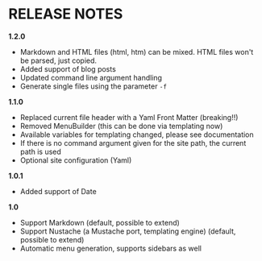 # RELEASE NOTES

**1.2.0**

- Markdown and HTML files (html, htm) can be mixed. HTML files won't be parsed, just copied.
- Added support of blog posts
- Updated command line argument handling
- Generate single files using the parameter `-f`

**1.1.0**

- Replaced current file header with a Yaml Front Matter (breaking!!)
- Removed MenuBuilder (this can be done via templating now)
- Available variables for templating changed, please see documentation
- If there is no command argument given for the site path, the current path is used
- Optional site configuration (Yaml)

**1.0.1**

- Added support of Date

**1.0**

- Support Markdown (default, possible to extend)
- Support Nustache (a Mustache port, templating engine) (default, possible to extend)
- Automatic menu generation, supports sidebars as well

